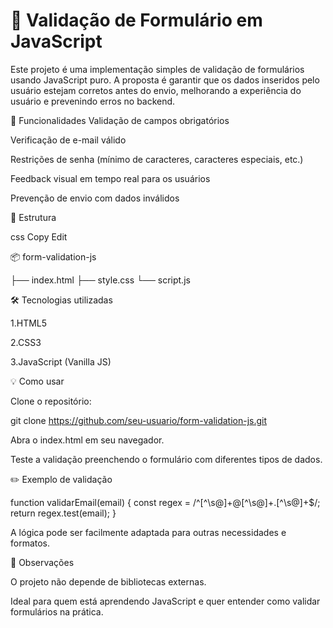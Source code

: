 # 🧪 Validação de Formulário em JavaScript

Este projeto é uma implementação simples de validação de formulários usando JavaScript puro. A proposta é garantir que os dados inseridos pelo usuário estejam corretos antes do envio, melhorando a experiência do usuário e prevenindo erros no backend.

🚀 Funcionalidades
Validação de campos obrigatórios

Verificação de e-mail válido

Restrições de senha (mínimo de caracteres, caracteres especiais, etc.)

Feedback visual em tempo real para os usuários

Prevenção de envio com dados inválidos

📁 Estrutura

css
Copy
Edit

📦 form-validation-js

├── index.html
├── style.css
└── script.js

🛠 Tecnologias utilizadas

1.HTML5

2.CSS3

3.JavaScript (Vanilla JS)

💡 Como usar

Clone o repositório:

git clone https://github.com/seu-usuario/form-validation-js.git

Abra o index.html em seu navegador.

Teste a validação preenchendo o formulário com diferentes tipos de dados.

✏️ Exemplo de validação

function validarEmail(email) {
  const regex = /^[^\s@]+@[^\s@]+\.[^\s@]+$/;
  return regex.test(email);
}

A lógica pode ser facilmente adaptada para outras necessidades e formatos.

📌 Observações

O projeto não depende de bibliotecas externas.

Ideal para quem está aprendendo JavaScript e quer entender como validar formulários na prática.
